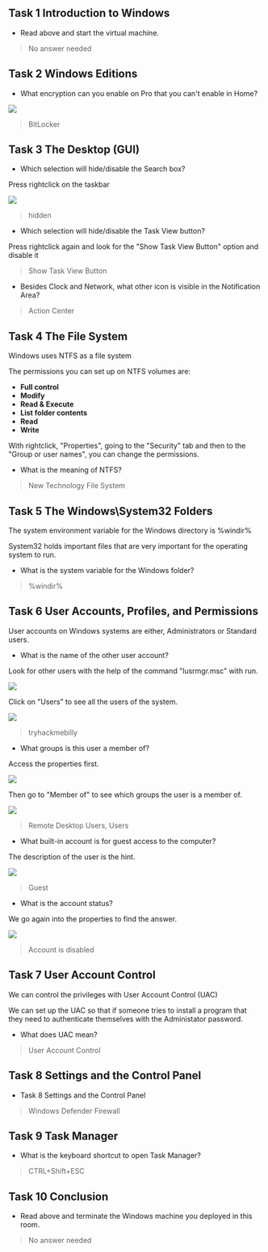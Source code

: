 
## Task 1 Introduction to Windows

- Read above and start the virtual machine.
> No answer needed

## Task 2 Windows Editions

- What encryption can you enable on Pro that you can't enable in Home?

![](Attachments/Bitlocker.png)

> BitLocker

## Task 3 The Desktop (GUI)

- Which selection will hide/disable the Search box?

Press rightclick on the taskbar

![](Attachments/hidden%20setting.png)

> hidden

- Which selection will hide/disable the Task View button?

Press rightclick again and look for the "Show Task View Button" option and disable it

> Show Task View Button

- Besides Clock and Network, what other icon is visible in the Notification Area?
> Action Center

## Task 4 The File System

Windows uses NTFS as a file system

The permissions you can set up on NTFS volumes are:
-   **Full control**
-   **Modify**
-   **Read & Execute**
-   **List folder contents**
-   **Read**
-   **Write**

With rightclick, "Properties", going to the "Security" tab and then to the "Group or user names", you can change the permissions.

- What is the meaning of NTFS?
> New Technology File System

## Task 5 The Windows\System32 Folders

The system environment variable for the Windows directory is %windir%

System32 holds important files that are very important for the operating system to run.

- What is the system variable for the Windows folder?
> %windir%

## Task 6 User Accounts, Profiles, and Permissions

User accounts on Windows systems are either,
Administrators or Standard users.

- What is the name of the other user account?

Look for other users with the help of the command "lusrmgr.msc" with run.

![](Attachments/lusrmgr.png)

Click on "Users" to see all the users of the system.

![](Attachments/the%20solution.png)

> tryhackmebilly

- What groups is this user a member of?

Access the properties first.

![](Attachments/properties.png)

Then go to "Member of" to see which groups the user is a member of.

![](Attachments/member%20of.png)


> Remote Desktop Users, Users

- What built-in account is for guest access to the computer?

The description of the user is the hint.

![](Attachments/guest.png)

> Guest

- What is the account status?

We go again into the properties to find the answer.

![](Attachments/properties%20of%20guest.png)

> Account is disabled

## Task 7 User Account Control

We can control the privileges with User Account Control (UAC)

We can set up the UAC so that if someone tries to install a program that they need to authenticate themselves with the Administator password.

- What does UAC mean?
> User Account Control

## Task 8 Settings and the Control Panel

- Task 8 Settings and the Control Panel
> Windows Defender Firewall

## Task 9 Task Manager

- What is the keyboard shortcut to open Task Manager?
> CTRL+Shift+ESC

## Task 10 Conclusion

- Read above and terminate the Windows machine you deployed in this room.
> No answer needed

